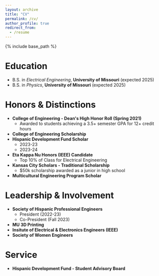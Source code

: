 ```yaml
---
layout: archive
title: "CV"
permalink: /cv/
author_profile: true
redirect_from:
  - /resume
---
```


{% include base_path %}

Education
======
* B.S. in _Electrical Engineering_, __University of Missouri__ (expected 2025)
* B.S. in _Physics_, __University of Missouri__ (expected 2025)

Honors & Distinctions
======
* __College of Engineering - Dean's High Honor Roll (Spring 2021)__
  * Awarded to students achieving a 3.5+ semester GPA for 12+ credit hours  
* __College of Engineering Scholarship__
* __Hispanic Development Fund Scholar__
  * 2023-23
  * 2023-24
* __Eta Kappa Nu Honors (IEEE) Candidate__
  * Top 10% of Class for Electrical Engineering
* __Kansas City Scholars - Traditional Scholarship__
  * $50k scholarship awarded as a junior in high school
* __Multicultural Engineering Program Scholar__
  
Leadership & Involvement
======
* __Society of Hispanic Professional Engineers__
   * President (2022-23)
   * Co-President (Fall 2023)
* __MU 3D Printing__
* __Insitute of Electrical & Electronics Engineers (IEEE)__
* __Society of Women Engineers__
  
Service
======
* __Hispanic Development Fund - Student Advisory Board__
